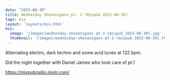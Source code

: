 ```yaml
---
date: "2023-08-30"
title: Wednesday Shenanigans pt. 2 (Mixpub 2023-08-30)
tags: mix
layout: 'layouts/mix.html'
mix:
  image: '/images/wednesday-shenanigans-pt-2-(mixpub_2023-08-30).jpg'
  thumbnail: '/images/wednesday-shenanigans-pt-2-(mixpub_2023-08-30).thumbnail.jpg'
---
```


Alternating electro, dark techno and some acid tunes at 132 bpm.

Did the night together with Daniel James who took care of pt.1

https://mixpubradio.mixlr.com/
